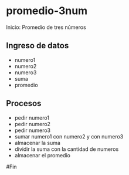# promedio-3num

Inicio: Promedio de tres números
## Ingreso de datos
- numero1
- numero2
- numero3
- suma 
- promedio

## Procesos
- pedir numero1
- pedir numero2
- pedir numero3
- sumar numero1 con numero2 y con numero3 
- almacenar la suma
- dividir la suma con la cantidad de numeros
- almacenar el promedio

#Fin